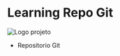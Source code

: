 # Learning Repo Git
![Logo projeto](https://www.giantbomb.com/a/uploads/scale_small/0/118/544727-umbrellacorporation3.png)

- Repositorio Git
